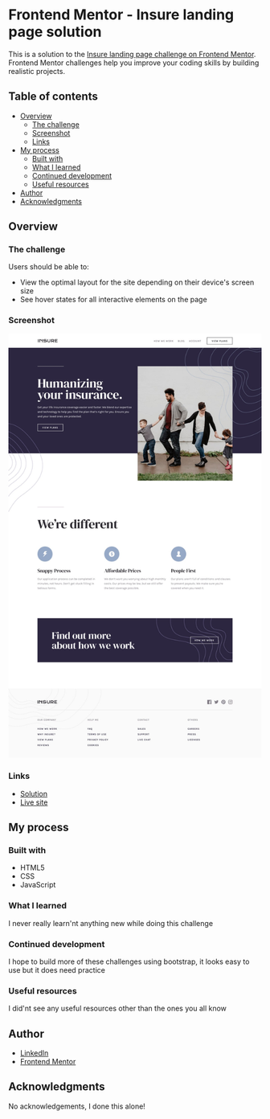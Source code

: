 # Frontend Mentor - Insure landing page solution

This is a solution to the [Insure landing page challenge on Frontend Mentor](https://www.frontendmentor.io/challenges/insure-landing-page-uTU68JV8). Frontend Mentor challenges help you improve your coding skills by building realistic projects. 

## Table of contents

- [Overview](#overview)
  - [The challenge](#the-challenge)
  - [Screenshot](#screenshot)
  - [Links](#links)
- [My process](#my-process)
  - [Built with](#built-with)
  - [What I learned](#what-i-learned)
  - [Continued development](#continued-development)
  - [Useful resources](#useful-resources)
- [Author](#author)
- [Acknowledgments](#acknowledgments)

## Overview

### The challenge

Users should be able to:

- View the optimal layout for the site depending on their device's screen size
- See hover states for all interactive elements on the page

### Screenshot

![](./design/desktop-design.jpg)

### Links

- [Solution](https://www.frontendmentor.io/solutions/standard-html-insure-landing-page-ZqqV7DHEL)
- [Live site](https://abbas-codes.github.io/Insure-landing-page/)

## My process

### Built with

- HTML5
- CSS
- JavaScript

### What I learned

I never really learn'nt anything new while doing this challenge

### Continued development

I hope to build more of these challenges using bootstrap, it looks easy to use but it does need practice

### Useful resources

I did'nt see any useful resources other than the ones you all know 

## Author

- [LinkedIn](https://www.linkedin.com/in/abbas-manning-5907b8203/)
- [Frontend Mentor](https://www.frontendmentor.io/profile/Abbazz2020)

## Acknowledgments

No acknowledgements, I done this alone!
